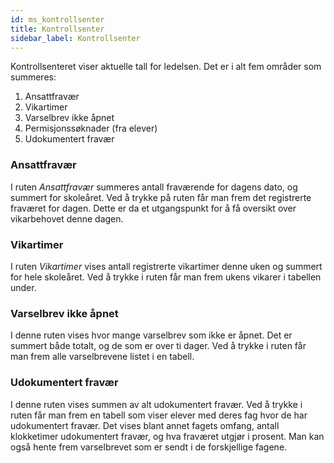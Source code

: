 ```yaml
---
id: ms_kontrollsenter
title: Kontrollsenter
sidebar_label: Kontrollsenter
---
```


Kontrollsenteret viser aktuelle tall for ledelsen. Det er i alt fem områder som summeres:
1. Ansattfravær
2. Vikartimer
3. Varselbrev ikke åpnet 
4. Permisjonssøknader (fra elever)
5. Udokumentert fravær

### Ansattfravær
I ruten _Ansattfravær_ summeres antall fraværende for dagens dato, og summert for skoleåret. Ved å trykke på ruten får man frem det registrerte fraværet for dagen. Dette er da et utgangspunkt for å få oversikt over vikarbehovet denne dagen.

### Vikartimer
I ruten _Vikartimer_ vises antall registrerte vikartimer denne uken og summert for hele skoleåret. Ved å trykke i ruten får man frem ukens vikarer i tabellen under.

### Varselbrev ikke åpnet
I denne ruten vises hvor mange varselbrev som ikke er åpnet. Det er summert både totalt, og de som er over ti dager. Ved å trykke i ruten får man frem alle varselbrevene listet i en tabell.

### Udokumentert fravær
I denne ruten vises summen av alt udokumentert fravær. Ved å trykke i ruten får man frem en tabell som viser elever med deres fag hvor de har udokumentert fravær. Det vises blant annet fagets omfang, antall klokketimer udokumentert fravær, og hva fraværet utgjør i prosent. Man kan også hente frem varselbrevet som er sendt i de forskjellige fagene. 
